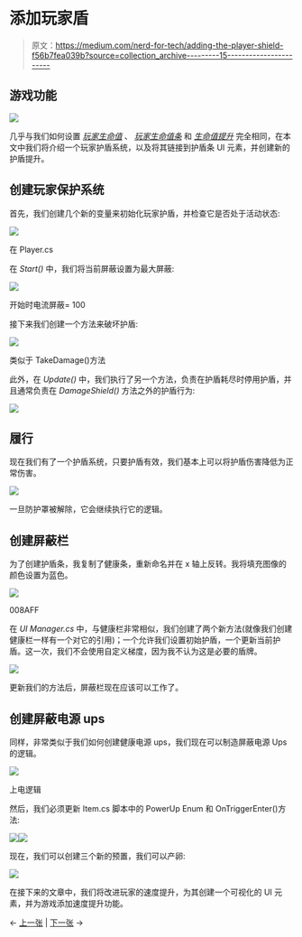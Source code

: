 # 添加玩家盾

> 原文：<https://medium.com/nerd-for-tech/adding-the-player-shield-f56b7fea039b?source=collection_archive---------15----------------------->

## 游戏功能

![](img/4e05d5e7473634eda887536e61d5675f.png)

几乎与我们如何设置 [*玩家生命值*](/nerd-for-tech/adding-health-to-the-player-24d594b8fb11) 、 [*玩家生命值条*](https://gert-coppens.medium.com/adding-a-player-health-bar-d59d629c1311) 和 [*生命值提升*](https://gert-coppens.medium.com/adding-various-health-power-ups-2d36296c40ea) 完全相同，在本文中我们将介绍一个玩家护盾系统，以及将其链接到护盾条 UI 元素，并创建新的护盾提升。

## 创建玩家保护系统

首先，我们创建几个新的变量来初始化玩家护盾，并检查它是否处于活动状态:

![](img/c866636a9d9f0b941f55c319b45177e8.png)

在 Player.cs

在 *Start()* 中，我们将当前屏蔽设置为最大屏蔽:

![](img/218f4e2cb630f2e33a0fee165b46a7ad.png)

开始时电流屏蔽= 100

接下来我们创建一个方法来破坏护盾:

![](img/13a131791008cb847e312cbe87eae93b.png)

类似于 TakeDamage()方法

此外，在 *Update()* 中，我们执行了另一个方法，负责在护盾耗尽时停用护盾，并且通常负责在 *DamageShield()* 方法之外的护盾行为:

![](img/b0061aef95c08ca2f8b3b63d951a8487.png)

## 履行

现在我们有了一个护盾系统，只要护盾有效，我们基本上可以将护盾伤害降低为正常伤害。

![](img/9c6cc973fb9e4d3d79da30668e504e7f.png)

一旦防护罩被解除，它会继续执行它的逻辑。

## 创建屏蔽栏

为了创建护盾条，我复制了健康条，重新命名并在 x 轴上反转。我将填充图像的颜色设置为蓝色。

![](img/4661b230493f3d7cfb34618094c1384e.png)

008AFF

在 *UI Manager.cs* 中，与健康栏非常相似，我们创建了两个新方法(就像我们创建健康栏一样有一个对它的引用)；一个允许我们设置初始护盾，一个更新当前护盾。这一次，我们不会使用自定义梯度，因为我不认为这是必要的盾牌。

![](img/6672056852c8853c23a0bb4b00631a1c.png)

更新我们的方法后，屏蔽栏现在应该可以工作了。

## 创建屏蔽电源 ups

同样，非常类似于我们如何创建健康电源 ups，我们现在可以制造屏蔽电源 Ups 的逻辑。

![](img/5dd7a28c3ddb89a4a566761fa5854db6.png)

上电逻辑

然后，我们必须更新 Item.cs 脚本中的 PowerUp Enum 和 OnTriggerEnter()方法:

![](img/4db5ed86a74e0a7340c0452a7274a0f3.png)![](img/ea5e11d44ca9bfc567142927beb7d950.png)

现在，我们可以创建三个新的预置，我们可以产卵:

![](img/b4b0fb736ecfa1c52654644892a8e1d5.png)

在接下来的文章中，我们将改进玩家的速度提升，为其创建一个可视化的 UI 元素，并为游戏添加速度提升功能。

← [上一张](https://gert-coppens.medium.com/adding-a-player-health-bar-d59d629c1311) | [下一张](https://gert-coppens.medium.com/introducing-a-fuel-system-cef229d1bcfd) →